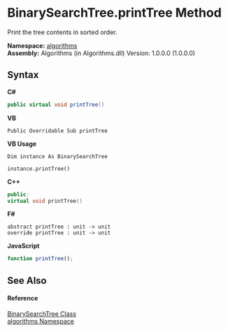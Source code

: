 # BinarySearchTree.printTree Method 
 

Print the tree contents in sorted order.

**Namespace:**&nbsp;<a href="82f88b43-fdc9-bc99-9558-75fce96d448f">algorithms</a><br />**Assembly:**&nbsp;Algorithms (in Algorithms.dll) Version: 1.0.0.0 (1.0.0.0)

## Syntax

**C#**<br />
``` C#
public virtual void printTree()
```

**VB**<br />
``` VB
Public Overridable Sub printTree
```

**VB Usage**<br />
``` VB Usage
Dim instance As BinarySearchTree

instance.printTree()
```

**C++**<br />
``` C++
public:
virtual void printTree()
```

**F#**<br />
``` F#
abstract printTree : unit -> unit 
override printTree : unit -> unit 
```

**JavaScript**<br />
``` JavaScript
function printTree();
```


## See Also


#### Reference
<a href="436df50e-cc8f-ef00-08ed-5ade992867fd">BinarySearchTree Class</a><br /><a href="82f88b43-fdc9-bc99-9558-75fce96d448f">algorithms Namespace</a><br />